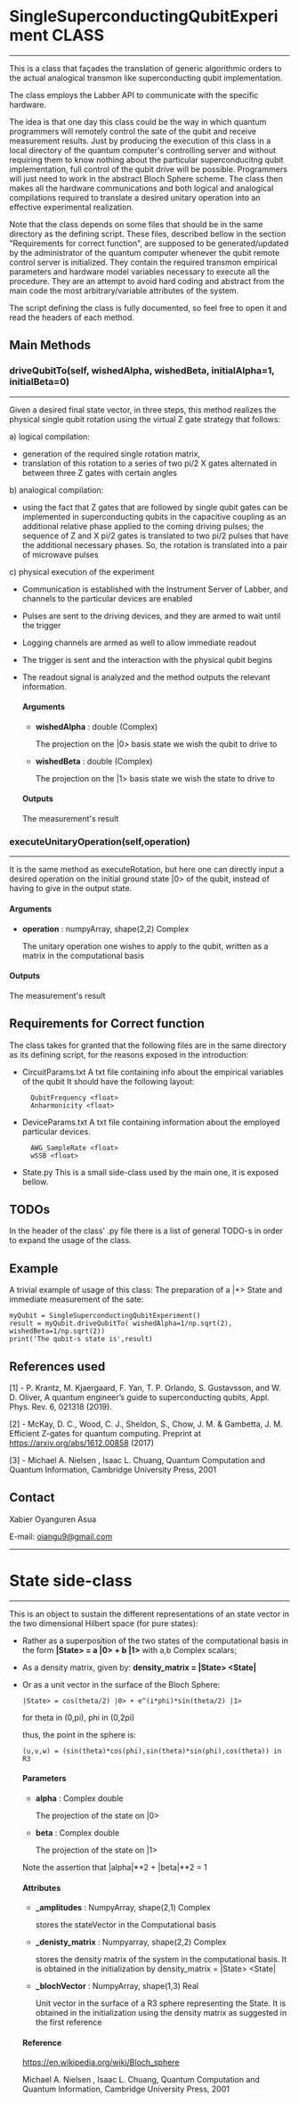 # SingleSuperconductingQubitExperiment CLASS
---------------------------------------------------------------

This is a class that façades the translation of generic algorithmic orders
to the actual analogical transmon like superconducting qubit implementation.

The class employs the Labber API to communicate with the specific hardware.

The idea is that one day this class could be the way in which quantum programmers
will remotely control the sate of the qubit and receive measurement
results. Just by producing the execution of this class in a local directory of 
the quantum computer's controlling server and without requiring them to know 
nothing about the particular superconducitng
qubit implementation, full control of the qubit drive will be possible. 
Programmers will just need to work in the abstract Bloch Sphere scheme.
The class then makes all the hardware communications and both logical and analogical
compilations required to translate a desired unitary operation into an effective
experimental realization.

Note that the class depends on some files that should be in the same directory
as the defining script. These files, described bellow in the section "Requirements
for correct function", are supposed to be generated/updated by the administrator of
the quantum computer whenever the qubit remote control server is initialized.
They contain the required transmon empirical parameters and hardware model
variables necessary to execute all the procedure. They are an attempt to avoid
hard coding and abstract from the main code the most arbitrary/variable attributes
of the system. 

The script defining the class is fully documented, so feel free to open it
and read the headers of each method.

## Main Methods

### driveQubitTo(self, wishedAlpha, wishedBeta, initialAlpha=1, initialBeta=0)
-----------------------------------------------------------------
Given a desired final state vector, in three steps, this method
realizes the physical single qubit rotation using the virtual Z gate
strategy that follows: 
    
a) logical compilation:
 - generation of the required single rotation matrix, 
 - translation of this rotation to a series of two pi/2 X gates 
 alternated in between three Z gates with certain angles
 
b) analogical compilation:
 - using the fact that Z gates that are followed by single qubit gates
 can be implemented in superconducting qubits in the capacitive coupling
 as an additional relative phase applied to the coming driving pulses;
 the sequence of Z and X pi/2 gates is translated to two pi/2 pulses
 that have the additional necessary phases. So, the rotation is
 translated into a pair of microwave pulses
 
c) physical execution of the experiment
 - Communication is established with the Instrument Server of Labber, 
 and channels to the particular devices are enabled
 - Pulses are sent to the driving devices, and they are armed to wait
 until the trigger
 - Logging channels are armed as well to allow immediate readout
 - The trigger is sent and the interaction with the physical qubit begins
 - The readout signal is analyzed and the method outputs the relevant
 information.
 
     #### Arguments
     
     - **wishedAlpha** : double (Complex)
     
         The projection on the |0> basis state we wish the qubit to drive to
     
     - **wishedBeta** : double (Complex)
     
         The projection on the |1> basis state we wish the state to drive to
    
     #### Outputs
     
     The measurement's result
 
### executeUnitaryOperation(self,operation)
-------------------------------------------
 It is the same method as executeRotation, but here one can directly
input a desired operation on the initial ground state |0> of the qubit,
instead of having to give in the output state.

   #### Arguments

   - **operation** : numpyArray, shape(2,2) Complex
     
     The unitary operation one wishes to apply to the qubit, written as
     a matrix in the computational basis
    
   #### Outputs
    
   The measurement's result 

## Requirements for Correct function

The class takes for granted that the following files are in the same directory
as its defining script, for the reasons exposed in the introduction:

- CircuitParams.txt
    A txt file containing info about the empirical variables of the qubit
    It should have the following layout:    

        QubitFrequency <float>
        Anharmonicity <float>
        
- DeviceParams.txt
    A txt file containing information about the employed particular devices.
    
        AWG_SampleRate <float>
        wSSB <float>

- State.py
    This is a small side-class used by the main one, it is exposed bellow. 

## TODOs

In the header of the class' .py file there is a list of general TODO-s in order
to expand the usage  of the class.

## Example

A trivial example of usage of this class: The preparation of a |+> State and 
immediate measurement of the sate:
        
    myQubit = SingleSuperconductingQubitExperiment()
    result = myQubit.driveQubitTo( wishedAlpha=1/np.sqrt(2), wishedBeta=1/np.sqrt(2))
    print('The qubit-s state is',result)

## References used

[1] - P. Krantz, M. Kjaergaard, F. Yan, T. P. Orlando, S. Gustavsson, and
    W. D. Oliver, A quantum engineer’s guide to superconducting qubits, 
    Appl. Phys. Rev. 6, 021318 (2019).
    
[2] - McKay, D. C., Wood, C. J., Sheldon, S., Chow, J. M. & Gambetta, J. M. 
Efficient Z-gates for quantum computing. Preprint at 
https://arxiv.org/abs/1612.00858 (2017)
    
[3] - Michael A. Nielsen , Isaac L. Chuang, Quantum Computation and Quantum 
Information, Cambridge University Press, 2001

## Contact

Xabier Oyanguren Asua 

E-mail: <oiangu9@gmail.com>

---------------------------------------------------------

# State side-class
-----------------
This is an object to sustain the different representations of an state vector
in the two dimensional Hilbert space (for pure states):
    
  - Rather as a superposition of the two states of the computational basis
in the form **|State> = a |0> + b |1>** with a,b Complex scalars;
  - As a density matrix, given by:
      **density_matrix = |State> <State|**
  - Or as a unit vector in the surface of the Bloch Sphere: 
  
        |State> = cos(theta/2) |0> + e^(i*phi)*sin(theta/2) |1>
    
    for theta in (0,pi), phi in (0,2pi)
    
    thus, the point in the sphere is:
    
        (u,v,w) = (sin(theta)*cos(phi),sin(theta)*sin(phi),cos(theta)) in R3
    
    #### Parameters
    - **alpha** : Complex double
    
        The projection of the state on |0>
        
    - **beta** : Complex double
    
        The projection of the state on |1>
    
    Note the assertion that |alpha|**2 + |beta|**2 = 1
    
    #### Attributes
    
    - **_amplitudes** : NumpyArray, shape(2,1) Complex
    
        stores the stateVector in the Computational basis
        
    - **_denisty_matrix** : Numpyarray, shape(2,2) Complex
    
        stores the density matrix of the system in the computational basis. It
        is obtained in the initialization by density_matrix = |State> <State|
        
    - **_blochVector** : NumpyArray, shape(1,3) Real
    
        Unit vector in the surface of a R3 sphere representing the State.
        It is obtained in the initialization using the density matrix as
        suggested in the first reference
        
    #### Reference
    
    https://en.wikipedia.org/wiki/Bloch_sphere
    
    Michael A. Nielsen , Isaac L. Chuang, Quantum Computation and Quantum 
        Information, Cambridge University Press, 2001
    
    
